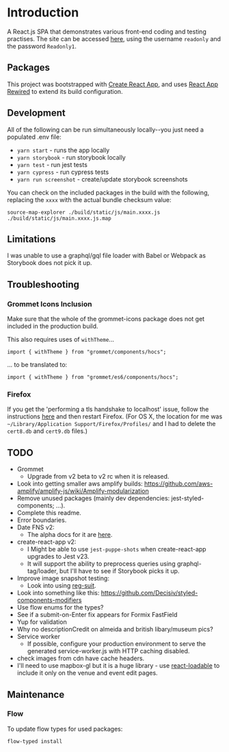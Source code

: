 # Introduction

A React.js SPA that demonstrates various front-end coding and testing practises. The site can be accessed [here](https://www.artfully-admin.site/), using the username `readonly` and the password `Readonly1`.

## Packages

This project was bootstrapped with [Create React App](https://github.com/facebookincubator/create-react-app), and uses [React App Rewired](https://github.com/timarney/react-app-rewired) to extend its build configuration.

## Development

All of the following can be run simultaneously locally--you just need a populated .env file:

- `yarn start` - runs the app locally
- `yarn storybook` - run storybook locally
- `yarn test` - run jest tests
- `yarn cypress` - run cypress tests
- `yarn run screenshot` - create/update storybook screenshots

You can check on the included packages in the build with the following, replacing the `xxxx` with the actual bundle checksum value:

```
source-map-explorer ./build/static/js/main.xxxx.js ./build/static/js/main.xxxx.js.map
```

## Limitations

I was unable to use a graphql/gql file loader with Babel or Webpack as Storybook does not pick it up.

## Troubleshooting

### Grommet Icons Inclusion

Make sure that the whole of the grommet-icons package does not get included in the production build.

This also requires uses of `withTheme`...

```
import { withTheme } from "grommet/components/hocs";
```

... to be translated to:

```
import { withTheme } from "grommet/es6/components/hocs";
```

### Firefox

If you get the 'performing a tls handshake to localhost' issue, follow the instructions [here](https://kb.mit.edu/confluence/display/istcontrib/Deleting+Cert8.db+for+Firefox) and then restart Firefox. (For OS X, the location for me was `~/Library/Application Support/Firefox/Profiles/` and I had to delete the `cert8.db` and `cert9.db` files.)

## TODO

- Grommet
  - Upgrade from v2 beta to v2 rc when it is released.
- Look into getting smaller aws amplify builds: https://github.com/aws-amplify/amplify-js/wiki/Amplify-modularization
- Remove unused packages (mainly dev dependencies: jest-styled-components; ...).
- Complete this readme.
- Error boundaries.
- Date FNS v2:
  - The alpha docs for it are [here](https://date-fns.org/v2.0.0-alpha.11/docs/parse).
- create-react-app v2:
  - I Might be able to use `jest-puppe-shots` when create-react-app upgrades to Jest v23.
  - It will support the ability to preprocess queries using graphql-tag/loader, but I'll have to see if Storybook picks it up.
- Improve image snapshot testing:
  - Look into using [reg-suit](https://github.com/reg-viz/reg-suit).
- Look into something like this: https://github.com/Decisiv/styled-components-modifiers
- Use flow enums for the types?
- See if a submit-on-Enter fix appears for Formix FastField
- Yup for validation
- Why no descriptionCredit on almeida and british libary/museum pics?
- Service worker
  - If possible, configure your production environment to serve the generated service-worker.js with HTTP caching disabled.
- check images from cdn have cache headers.
- I'll need to use mapbox-gl but it is a huge library - use [react-loadable](https://github.com/jamiebuilds/react-loadable) to include it only on the venue and event edit pages.

## Maintenance

### Flow

To update flow types for used packages:

```
flow-typed install
```
